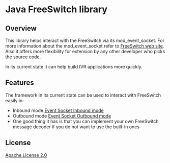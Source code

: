 Java FreeSwitch library
========================================

## **Overview**
This library helps interact with the FreeSwitch via its mod_event_socket. For more information about the mod_event_socket refer to [FreeSwitch web site](https://freeswitch.org/confluence/display/FREESWITCH/mod_event_socket). Also it offers more flexibility for extension by any other developer who picks the source code. 

In its current state it can help build IVR applications more quickly. 

## **Features**
The framework in its current state can be used to interact with FreeSwitch easily in:
* Inbound mode [Event Socket Inbound mode](https://freeswitch.org/confluence/display/FREESWITCH/mod_event_socket#mod_event_socket-Inbound)
* Outbound mode [Event Socket Outbound mode](https://wiki.freeswitch.org/wiki/Event_Socket_Outbound)
* One good thing it has is that you can implement your own FreeSwitch message decoder if you do not want to use the built-in ones

## **License**
[Apache License 2.0](http://www.apache.org/licenses/LICENSE-2.0.txt)

